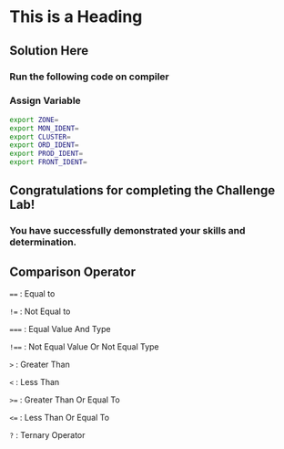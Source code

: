 # This is a Heading

## Solution Here

### Run the following code on compiler

### Assign Variable
```bash
export ZONE=
export MON_IDENT=
export CLUSTER=
export ORD_IDENT=
export PROD_IDENT=
export FRONT_IDENT=
```
## Congratulations  for completing the Challenge Lab!

### You have successfully demonstrated your skills and determination.


## Comparison Operator
```==``` : Equal to

```!=``` : Not Equal to

```===``` : Equal Value And Type

```!==``` : Not Equal Value Or Not Equal Type

```>``` : Greater Than

```<``` : Less Than

```>=``` : Greater Than Or Equal To

```<=``` : Less Than Or Equal To

```?``` : Ternary Operator
